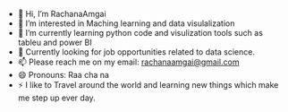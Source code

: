 - 👋 Hi, I’m RachanaAmgai
- 👀 I’m interested in Maching learning and data visulalization
- 🌱 I’m currently learning python code and visulization tools such as tableu and power BI
- 💞️ Currently looking for job opportunities related to data science.
- 📫 Please reach me on my email: rachanaamgai@gmail.com
- 😄 Pronouns: Raa cha na
- ⚡ I like to Travel around the world and learning new things which make me step up ever day.

<!---
RachanaAmgai/RachanaAmgai is a ✨ special ✨ repository because its `README.md` (this file) appears on your GitHub profile.
You can click the Preview link to take a look at your changes.
--->

